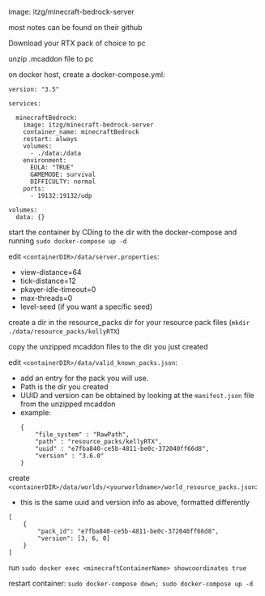 image: itzg/minecraft-bedrock-server

most notes can be found on their github

Download your RTX pack of choice to pc

unzip .mcaddon file to pc



on docker host, create a docker-compose.yml:
```
version: "3.5"

services:

  minecraftBedrock:
    image: itzg/minecraft-bedrock-server
    container_name: minecraftBedrock
    restart: always
    volumes:
      - ./data:/data
    environment:
      EULA: "TRUE"
      GAMEMODE: survival
      DIFFICULTY: normal
    ports:
      - 19132:19132/udp

volumes:
  data: {}
```

start the container by CDing to the dir with the docker-compose and running `sudo docker-compose up -d`

edit `<containerDIR>/data/server.properties`:
* view-distance=64
* tick-distance=12
* pkayer-idle-timeout=0
* max-threads=0
* level-seed (if you want a specific seed)

create a dir in the resource_packs dir for your resource pack files (`mkdir ./data/resource_packs/kellyRTX`)

copy the unzipped mcaddon files to the dir you just created

edit `<containerDIR>/data/valid_known_packs.json`:
* add an entry for the pack you will use.
* Path is the dir you created
* UUID and version can be obtained by looking at the `manifest.json` file from the unzipped mcaddon
* example:
    ```
  {
		"file_system" : "RawPath",
		"path" : "resource_packs/kellyRTX",
		"uuid" : "e7fba840-ce5b-4811-be0c-372040ff66d8",
		"version" : "3.6.0"
	}
    ```

create `<containerDIR>/data/worlds/<yourworldname>/world_resource_packs.json`:
* this is the same uuid and version info as above, formatted differently
```
[
	{
		"pack_id": "e7fba840-ce5b-4811-be0c-372040ff66d8",
		"version": [3, 6, 0]
	}
]
```

run `sudo docker exec <minecraftContainerName> showcoordinates true`

restart container: `sudo docker-compose down; sudo docker-compose up -d`


